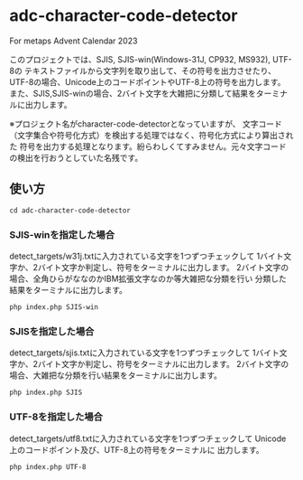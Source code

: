 # adc-character-code-detector

For metaps Advent Calendar 2023

このプロジェクトでは、SJIS, SJIS-win(Windows-31J, CP932, MS932), UTF-8の
テキストファイルから文字列を取り出して、その符号を出力させたり、
UTF-8の場合、Unicode上のコードポイントやUTF-8上の符号を出力します。
また、SJIS,SJIS-winの場合、2バイト文字を大雑把に分類して結果をターミナルに出力します。

※プロジェクト名がcharacter-code-detectorとなっていますが、
文字コード（文字集合や符号化方式）を検出する処理ではなく、符号化方式により算出された
符号を出力する処理となります。紛らわしくてすみません。元々文字コードの検出を行おうとしていた名残です。

## 使い方

```
cd adc-character-code-detector
```

### SJIS-winを指定した場合
detect_targets/w31j.txtに入力されている文字を1つずつチェックして
1バイト文字か、2バイト文字か判定し、符号をターミナルに出力します。
2バイト文字の場合、全角ひらがななのかIBM拡張文字なのか等大雑把な分類を行い
分類した結果をターミナルに出力します。
```
php index.php SJIS-win
```

### SJISを指定した場合
detect_targets/sjis.txtに入力されている文字を1つずつチェックして
1バイト文字か、2バイト文字か判定し、符号をターミナルに出力します。
2バイト文字の場合、大雑把な分類を行い結果をターミナルに出力します。
```
php index.php SJIS
```

### UTF-8を指定した場合
detect_targets/utf8.txtに入力されている文字を1つずつチェックして
Unicode上のコードポイント及び、UTF-8上の符号をターミナルに
出力します。
```
php index.php UTF-8
```